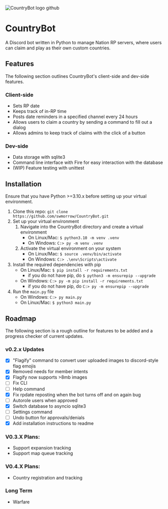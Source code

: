 ![CountryBot logo github](https://i.imgur.com/rSMISgD.png)

# CountryBot
A Discord bot written in Python to manage Nation RP servers, where users can claim and play as their own custom countries.

## Features
The following section outlines CountryBot's client-side and dev-side features.

### Client-side
- Sets RP date
- Keeps track of in-RP time
- Posts date reminders in a specified channel every 24 hours
- Allows users to claim a country by sending a command to fill out a dialog
- Allows admins to keep track of claims with the click of a button

### Dev-side
- Data storage with sqlite3
- Command line interface with Fire for easy interaction with the database
- (WIP) Feature testing with unittest

## Installation
Ensure that you have Python >=3.10.x before setting up your virtual environment.
1. Clone this repo: `git clone https://github.com/swmorrow/CountryBot.git`
1. Set up your virtual environment
    1. Navigate into the CountryBot directory and create a virtual environment
        - On Linux/Mac: `$ python3.10 -m venv .venv`
        - On Windows: `C:> py -m venv .venv`
    1. Activate the virtual environment on your system
        - On Linux/Mac: `$ source .venv/bin/activate`
        - On Windows: `C:> .\env\Scripts\activate`
1. Install the required dependencies with pip
    - On Linux/Mac: `$ pip install -r requirements.txt`
        - if you do not have pip, do `$ python3 -m ensurepip --upgrade`
    - On Windows: `C:> py -m pip install -r requirements.txt`
        - if you do not have pip, do `C:> py -m ensurepip --upgrade`
1. Run the `main.py` file
    - On Windows: `C:> py main.py`
    - On Linux/Mac: `$ python3 main.py`
    
## Roadmap
The following section is a rough outline for features to be added and a progress checker of current updates.

### v0.2.x Updates
- [x] "Flagify" command to convert user uploaded images to discord-style flag emojis
- [x] Removed needs for member intents
- [x] Flagify now supports >8mb images
- [ ] Fix CLI
- [ ] Help command
- [x] Fix rpdate reposting when the bot turns off and on again bug
- [ ] Autorole users when approved
- [x] Switch database to asyncio sqlite3
- [ ] Settings command
- [ ] Undo button for approvals/denials
- [x] Add installation instructions to readme

### V0.3.X Plans:
- Support expansion tracking
- Support map queue tracking

### V0.4.X Plans:
- Country registration and tracking

### Long Term
- Warfare